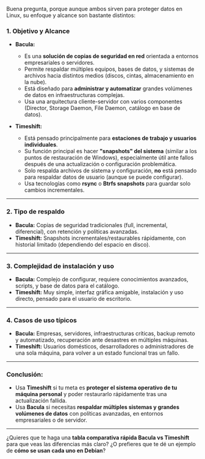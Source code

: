 Buena pregunta, porque aunque ambos sirven para proteger datos en Linux, su enfoque y alcance son bastante distintos:

### **1. Objetivo y Alcance**

* **Bacula:**

  * Es una **solución de copias de seguridad en red** orientada a entornos empresariales o servidores.
  * Permite respaldar múltiples equipos, bases de datos, y sistemas de archivos hacia distintos medios (discos, cintas, almacenamiento en la nube).
  * Está diseñado para **administrar y automatizar** grandes volúmenes de datos en infraestructuras complejas.
  * Usa una arquitectura cliente-servidor con varios componentes (Director, Storage Daemon, File Daemon, catálogo en base de datos).

* **Timeshift:**

  * Está pensado principalmente para **estaciones de trabajo y usuarios individuales**.
  * Su función principal es hacer **"snapshots" del sistema** (similar a los puntos de restauración de Windows), especialmente útil ante fallos después de una actualización o configuración problemática.
  * Solo respalda archivos de sistema y configuración, **no** está pensado para respaldar datos de usuario (aunque se puede configurar).
  * Usa tecnologías como **rsync** o **Btrfs snapshots** para guardar solo cambios incrementales.

---

### **2. Tipo de respaldo**

* **Bacula:** Copias de seguridad tradicionales (full, incremental, diferencial), con retención y políticas avanzadas.
* **Timeshift:** Snapshots incrementales/restaurables rápidamente, con historial limitado (dependiendo del espacio en disco).

---

### **3. Complejidad de instalación y uso**

* **Bacula:** Complejo de configurar, requiere conocimientos avanzados, scripts, y base de datos para el catálogo.
* **Timeshift:** Muy simple, interfaz gráfica amigable, instalación y uso directo, pensado para el usuario de escritorio.

---

### **4. Casos de uso típicos**

* **Bacula:** Empresas, servidores, infraestructuras críticas, backup remoto y automatizado, recuperación ante desastres en múltiples máquinas.
* **Timeshift:** Usuarios domésticos, desarrolladores o administradores de una sola máquina, para volver a un estado funcional tras un fallo.

---

### **Conclusión:**

* Usa **Timeshift** si tu meta es **proteger el sistema operativo de tu máquina personal** y poder restaurarlo rápidamente tras una actualización fallida.
* Usa **Bacula** si necesitas **respaldar múltiples sistemas y grandes volúmenes de datos** con políticas avanzadas, en entornos empresariales o de servidor.

---

¿Quieres que te haga una **tabla comparativa rápida Bacula vs Timeshift** para que veas las diferencias más claro? ¿O prefieres que te dé un ejemplo de **cómo se usan cada uno en Debian**?

